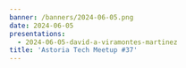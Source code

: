 ```yaml
---
banner: /banners/2024-06-05.png
date: 2024-06-05
presentations:
  - 2024-06-05-david-a-viramontes-martinez
title: 'Astoria Tech Meetup #37'
---
```

